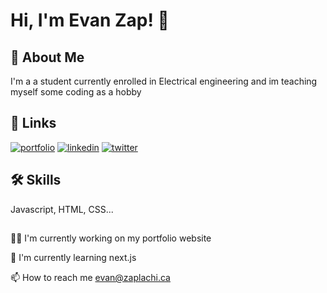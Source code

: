 # Hi, I'm Evan Zap! 👋
## 🚀 About Me
I'm a a student currently enrolled in Electrical engineering and im teaching myself some coding as a hobby

## 🔗 Links
[![portfolio](https://img.shields.io/badge/my_portfolio-000?style=for-the-badge&logo=ko-fi&logoColor=white)](https://katherinempeterson.com/)
[![linkedin](https://img.shields.io/badge/linkedin-0A66C2?style=for-the-badge&logo=linkedin&logoColor=white)](https://www.linkedin.com/)
[![twitter](https://img.shields.io/badge/twitter-1DA1F2?style=for-the-badge&logo=twitter&logoColor=white)](https://twitter.com/)


## 🛠 Skills
Javascript, HTML, CSS...


## 
👩‍💻 I'm currently working on my portfolio website

🧠 I'm currently learning next.js

📫 How to reach me evan@zaplachi.ca
